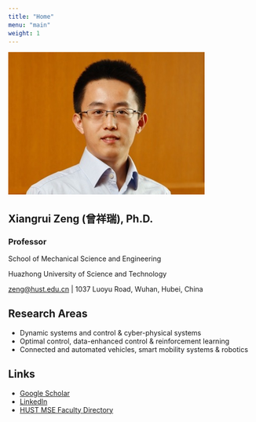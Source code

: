 ```yaml
---
title: "Home"
menu: "main"
weight: 1
---
```


![Example image](/images/xz.jpg#center)

## Xiangrui Zeng (曾祥瑞), Ph.D.
### Professor
School of Mechanical Science and Engineering

Huazhong University of Science and Technology

zeng@hust.edu.cn | 1037 Luoyu Road, Wuhan, Hubei, China


## Research Areas

* Dynamic systems and control & cyber-physical systems
* Optimal control, data-enhanced control & reinforcement learning
* Connected and automated vehicles, smart mobility systems & robotics


## Links

* [Google Scholar](https://scholar.google.com/citations?user=yyZvassAAAAJ&hl=en)
* [LinkedIn](https://www.linkedin.com/in/xiangrui-zeng-435218a7/)
* [HUST MSE Faculty Directory](http://english.mse.hust.edu.cn/info/1069/2533.htm)  



